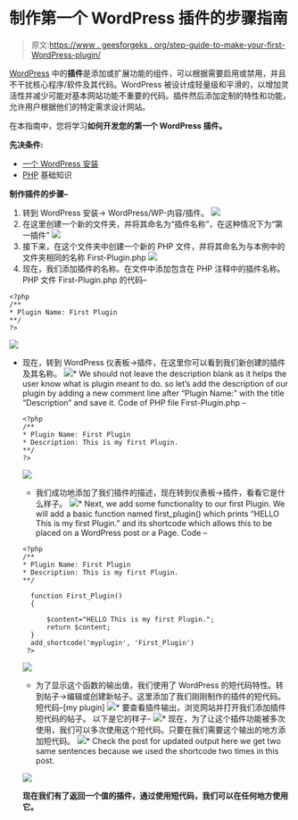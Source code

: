 # 制作第一个 WordPress 插件的步骤指南

> 原文:[https://www . geesforgeks . org/step-guide-to-make-your-first-WordPress-plugin/](https://www.geeksforgeeks.org/step-by-step-guide-to-make-your-first-wordpress-plugin/)

[WordPress](https://www.geeksforgeeks.org/introduction-wordpress/) 中的**插件**是添加或扩展功能的组件，可以根据需要启用或禁用，并且不干扰核心程序/软件及其代码。WordPress 被设计成轻量级和平滑的，以增加灵活性并减少可能对基本网站功能不重要的代码。插件然后添加定制的特性和功能，允许用户根据他们的特定需求设计网站。

在本指南中，您将学习**如何开发您的第一个 WordPress 插件。**

**先决条件:**

*   [一个 WordPress 安装](https://www.geeksforgeeks.org/how-to-make-a-website-using-wordpress-part-1/)
*   [PHP](https://www.geeksforgeeks.org/php/) 基础知识

**制作插件的步骤–**

1.  转到 WordPress 安装-> WordPress/WP-内容/插件。
    ![](img/4ad523f9ed949652e30c102fae15aaae.png)
2.  在这里创建一个新的文件夹，并将其命名为“插件名称”，在这种情况下为“第一插件”
    ![](img/851642cb9686ca61947fdd0d9337b93e.png)
3.  接下来，在这个文件夹中创建一个新的 PHP 文件，并将其命名为与本例中的文件夹相同的名称 First-Plugin.php
    ![](img/6165c3e6af3f203394a9e8ee269656ba.png)
4.  现在，我们添加插件的名称。在文件中添加包含在 PHP 注释中的插件名称。
    PHP 文件 First-Plugin.php 的代码–

```
<?php
/**
* Plugin Name: First Plugin
**/
?>
```

![](img/458dbb237862ede7a12235e8053c0676.png)

*   现在，转到 WordPress 仪表板->插件，在这里你可以看到我们新创建的插件及其名称。
    ![](img/5f20efc7b35e1135095e47a0a2c49407.png)*   We should not leave the description blank as it helps the user know what is plugin meant to do. so let’s add the description of our plugin by adding a new comment line after “Plugin Name:” with the title “Description” and save it. Code of PHP file First-Plugin.php –

    ```
    <?php
    /**
    * Plugin Name: First Plugin
    * Description: This is my first Plugin.
    **/
    ?>
    ```

    ![](img/db40657f7c224dad49f1ada89a5e84f6.png)

    *   我们成功地添加了我们插件的描述，现在转到仪表板->插件，看看它是什么样子。
    ![](img/0d5c3f8fe4accb862e4fbc0dd0d16eec.png)*   Next, we add some functionality to our first Plugin. We will add a basic function named first_plugin() which prints “HELLO This is my first Plugin.” and its shortcode which allows this to be placed on a WordPress post or a Page.
    Code –

    ```
    <?php
    /**
    * Plugin Name: First Plugin
    * Description: This is my first Plugin.
    **/

      function First_Plugin()
      {

          $content="HELLO This is my first Plugin.";
          return $content;
      }
      add_shortcode('myplugin', 'First_Plugin')
     ?>
    ```

    ![](img/78d109c2fceb0a13cb1a5a83a782335b.png)

    *   为了显示这个函数的输出值，我们使用了 WordPress 的短代码特性。转到帖子->编辑或创建新帖子。这里添加了我们刚刚制作的插件的短代码。
    短代码–[my plugin]
    ![](img/4c947bd42850b3b220a8ad38f465d3aa.png)*   要查看插件输出，浏览网站并打开我们添加插件短代码的帖子。
    以下是它的样子-
    ![](img/2198f3a904ada33b89965ce7877bbdd1.png)*   现在，为了让这个插件功能被多次使用，我们可以多次使用这个短代码。只要在我们需要这个输出的地方添加短代码。
    ![](img/3d3b2530634f24139f40445915dac885.png)*   Check the post for updated output here we get two same sentences because we used the shortcode two times in this post.

    ![](img/7e4ce1229d0ba1d7559d5b326bdab98a.png)

    **现在我们有了返回一个值的插件，通过使用短代码，我们可以在任何地方使用它。**